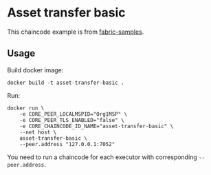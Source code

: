 # Asset transfer basic

This chaincode example is from [fabric-samples](https://github.com/hyperledger/fabric-samples).

## Usage

Build docker image:
```
docker build -t asset-transfer-basic .
```

Run:
```
docker run \
    -e CORE_PEER_LOCALMSPID="Org1MSP" \
    -e CORE_PEER_TLS_ENABLED="false" \
    -e CORE_CHAINCODE_ID_NAME="asset-transfer-basic" \
    --net host \
    asset-transfer-basic \
    --peer.address "127.0.0.1:7052"
```

You need to run a chaincode for each executor with corresponding `--peer.address`.
